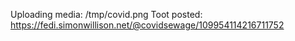 Uploading media: /tmp/covid.png
Toot posted: https://fedi.simonwillison.net/@covidsewage/109954114216711752
